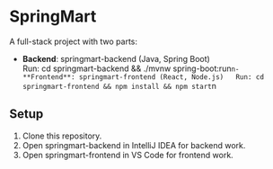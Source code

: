 # SpringMart

A full-stack project with two parts:

- **Backend**: springmart-backend (Java, Spring Boot)  
  Run: cd springmart-backend && ./mvnw spring-boot:run`n- **Frontend**: springmart-frontend (React, Node.js)  
  Run: cd springmart-frontend && npm install && npm start`n
## Setup
1. Clone this repository.
2. Open springmart-backend in IntelliJ IDEA for backend work.
3. Open springmart-frontend in VS Code for frontend work.
